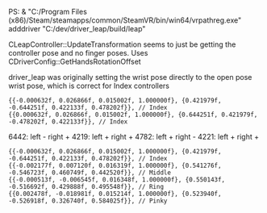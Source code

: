 
PS:
& "C:/Program Files (x86)/Steam/steamapps/common/SteamVR/bin/win64/vrpathreg.exe" adddriver "C:/dev/driver_leap/build/leap"



CLeapController::UpdateTransformation seems to just be getting the controller pose and no finger poses.
    Uses CDriverConfig::GetHandsRotationOffset


driver_leap was originally setting the wrist pose directly to the open pose wrist pose, which is correct for Index controllers 



    {{-0.000632f, 0.026866f, 0.015002f, 1.000000f}, {0.421979f, -0.644251f, 0.422133f, 0.478202f}}, // Index
    {{0.000632f, 0.026866f, 0.015002f, 1.000000f}, {0.644251f, 0.421979f, -0.478202f, 0.422133f}}, // Index

6442: left - right +
4219: left + right +
4782: left + right -
4221: left + right +



    {{-0.000632f, 0.026866f, 0.015002f, 1.000000f}, {0.421979f, -0.644251f, 0.422133f, 0.478202f}}, // Index
    {{-0.002177f, 0.007120f, 0.016319f, 1.000000f}, {0.541276f, -0.546723f, 0.460749f, 0.442520f}}, // Middle
    {{-0.000513f, -0.006545f, 0.016348f, 1.000000f}, {0.550143f, -0.516692f, 0.429888f, 0.495548f}}, // Ring
    {{0.002478f, -0.018981f, 0.015214f, 1.000000f}, {0.523940f, -0.526918f, 0.326740f, 0.584025f}}, // Pinky